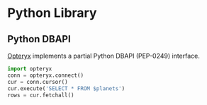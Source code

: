 # Python Library

## Python DBAPI

[Opteryx](https://mabel-dev.github.io/opteryx/) implements a partial Python DBAPI (PEP-0249) interface.

~~~python
import opteryx
conn = opteryx.connect()
cur = conn.cursor()
cur.execute('SELECT * FROM $planets')
rows = cur.fetchall()
~~~